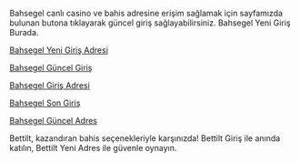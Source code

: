 Bahsegel canlı casino ve bahis adresine erişim sağlamak için sayfamızda bulunan butona tıklayarak güncel giriş sağlayabilirsiniz. Bahsegel Yeni Giriş Burada.


[Bahsegel Yeni Giriş Adresi](https://tinyurl.com/2p85dpch) 

[Bahsegel Güncel Giriş](https://tinyurl.com/2p85dpch) 

[Bahsegel Giriş Adresi](https://tinyurl.com/2p85dpch) 

[Bahsegel Son Giriş](https://tinyurl.com/2p85dpch) 

[Bahsegel Güncel Adres](https://tinyurl.com/2p85dpch) 


Bettilt, kazandıran bahis seçenekleriyle karşınızda! Bettilt Giriş ile anında katılın, Bettilt Yeni Adres ile güvenle oynayın.

